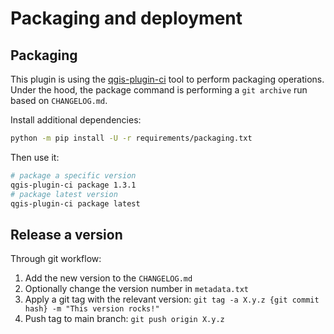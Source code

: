 # Packaging and deployment

## Packaging

This plugin is using the [qgis-plugin-ci](https://github.com/opengisch/qgis-plugin-ci/) tool to perform packaging operations.  
Under the hood, the package command is performing a `git archive` run based on `CHANGELOG.md`.

Install additional dependencies:

```bash
python -m pip install -U -r requirements/packaging.txt
```

Then use it:

```bash
# package a specific version
qgis-plugin-ci package 1.3.1
# package latest version
qgis-plugin-ci package latest
```

## Release a version

Through git workflow:

1. Add the new version to the `CHANGELOG.md`
1. Optionally change the version number in `metadata.txt`
1. Apply a git tag with the relevant version: `git tag -a X.y.z {git commit hash} -m "This version rocks!"`
1. Push tag to main branch: `git push origin X.y.z`
